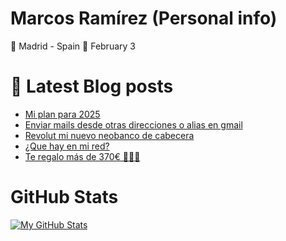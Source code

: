 # Marcos Ramírez (Personal info)

🌆 Madrid - Spain 
🎂 February 3


# 📖 Latest Blog posts
<!-- BLOGPOSTS:START -->
- [Mi plan para 2025](https://blog.marcosramirez.info/mi-plan-para-2025/)
- [Enviar mails desde otras direcciones o alias en gmail](https://blog.marcosramirez.info/enviar-mails-desde-otras-direcciones-o-alias-en-gmail/)
- [Revolut mi nuevo neobanco de cabecera](https://blog.marcosramirez.info/revolut-mi-nuevo-neobanco-de-cabecera/)
- [¿Que hay en mi red?](https://blog.marcosramirez.info/que-hay-en-mi-red/)
- [Te regalo más de 370€ 💸💸💸](https://blog.marcosramirez.info/regalo-dinero-gratis/)
<!-- BLOGPOSTS:END -->

# GitHub Stats


[![My GitHub Stats](https://github-readme-stats.vercel.app/api?username=MarcosRamirez)](https://github.com/anuraghazra/github-readme-stats)

<!--
**MarcosRamirez/MarcosRamirez** is a ✨ _special_ ✨ repository because its `README.md` (this file) appears on your GitHub profile.

Here are some ideas to get you started:

- 🔭 I’m currently working on ...
- 🌱 I’m currently learning ...
- 👯 I’m looking to collaborate on ...
- 🤔 I’m looking for help with ...
- 💬 Ask me about ...
- 📫 How to reach me: ...
- 😄 Pronouns: ...
- ⚡ Fun fact: ...
-->
